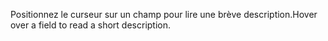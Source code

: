 <span data-ttu-id="3756e-101">Positionnez le curseur sur un champ pour lire une brève description.</span><span class="sxs-lookup"><span data-stu-id="3756e-101">Hover over a field to read a short description.</span></span>
